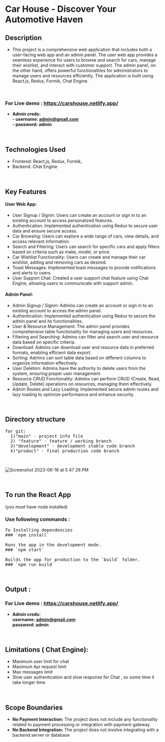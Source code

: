 # Car House - Discover Your Automotive Haven

## Description

- This project is a comprehensive web application that includes both a user-facing web app and an admin panel. The user web app provides a seamless experience for users to browse and search for cars, manage their wishlist, and interact with customer support. The admin panel, on the other hand, offers powerful functionalities for administrators to manage users and resources efficiently. The application is built using React.js, Redux, Formik, Chat Engine.

&nbsp;

### For Live demo :   https://carshouse.netlify.app/
  - **Admin creds: 
  <br>- username: admin@gmail.com
   <br>- password: admin** 

&nbsp;

## Technologies Used
- Frontend: React.js, Redux, Formik, 
- Backend: Chat Engine

&nbsp;

## Key Features

#### User Web App:

   - User Signup / Signin: Users can create an account or sign in to an existing account to access personalized features.
   - Authentication: Implemented authentication using Redux to secure user data and ensure secure access.
   - Car Browsing: Users can explore a wide range of cars, view details, and access relevant information.
   - Search and Filtering: Users can search for specific cars and apply filters based on criteria such as make, model, or price.
   - Car Wishlist Functionality: Users can create and manage their car wishlist, adding and removing cars as desired.
   - Toast Messages: Implemented toast messages to provide notifications and alerts to users.
   - User Support Chat: Created a user support chat feature using Chat Engine, allowing users to communicate with support admin.

#### Admin Panel:

- Admin Signup / Signin: Admins can create an account or sign in to an existing account to access the admin panel.
- Authentication: Implemented authentication using Redux to secure the admin panel and its functionalities.
- User & Resource Management: The admin panel provides comprehensive table functionality for managing users and resources.
- Filtering and Searching: Admins can filter and search user and resource data based on specific criteria.
- Download: Admins can download user and resource data in preferred formats, enabling efficient data export.
- Sorting: Admins can sort table data based on different columns to organize information effectively.
- User Deletion: Admins have the authority to delete users from the system, ensuring proper user management.
- Resource CRUD Functionality: Admins can perform CRUD (Create, Read, Update, Delete) operations on resources, managing them effectively.
- Admin Routes and Lazy Loading: Implemented secure admin routes and lazy loading to optimize performance and enhance security.

&nbsp;



## Directory structure

<pre>
for git:
  1)"main" - project info file
  2) "feature" - feature / working branch
  3)"development" - development stable code branch
  4)"product" - final production code branch
</pre>

&nbsp;

![Screenshot 2023-06-16 at 5 47 28 PM](https://github.com/chetankochiyaniya/Car-House/assets/60025285/1a0fd824-cfb0-4ffb-922d-7fef213381f8)






&nbsp;

## To run the React App 

(you must have node installed)

### Use following commands :

<pre>
To Installing dependencies
### `npm install`

Runs the app in the development mode.
### `npm start`

Builds the app for production to the `build` folder.
### `npm run build`
</pre>


&nbsp;


## Output :

### For Live demo :   https://carshouse.netlify.app/
  - **Admin creds: 
  <br> username: admin@gmail.com
  <br> password: admin** 

&nbsp;

## Limitations ( Chat Engine):  

- Maximum user limit for chat  
- Maximum Api request limit
- Max messages limit
- Slow user authentication and slow response for Chat , so some time it take longer time

&nbsp;

## Scope Boundaries
- **No Payment Interaction:** The project does not include any functionality related to payment processing or integration with payment gateway
- **No Backend Integration:** The project does not involve integrating with a backend server or database

&nbsp;

&nbsp;
